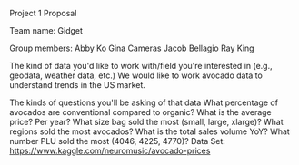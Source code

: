 Project 1 Proposal

Team name: Gidget


Group members:
Abby Ko
Gina Cameras
Jacob Bellagio
Ray King


The kind of data you'd like to work with/field you're interested in (e.g., geodata, weather data, etc.)
We would like to work avocado data to understand trends in the US market.


The kinds of questions you'll be asking of that data
What percentage of avocados are conventional compared to organic?
What is the average price? Per year?
What size bag sold the most (small, large, xlarge)?
What regions sold the most avocados?
What is the total sales volume YoY?
What number PLU sold the most (4046, 4225, 4770)?
Data Set: https://www.kaggle.com/neuromusic/avocado-prices
